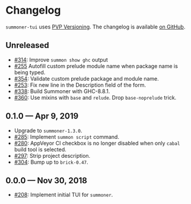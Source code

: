 # Changelog

`summoner-tui` uses [PVP Versioning][1].
The changelog is available [on GitHub][2].

## Unreleased

* [#314](https://github.com/kowainik/summoner/issues/314):
  Improve `summon show ghc` output
* [#255](https://github.com/kowainik/summoner/issues/255)
  Autofill custom prelude module name when package name is being typed.
* [#354](https://github.com/kowainik/summoner/issues/354):
  Validate custom prelude package and module name.
* [#253](https://github.com/kowainik/summoner/issues/253):
  Fix new line in the Description field of the form.
* [#338](https://github.com/kowainik/summoner/issues/338):
  Build Summoner with GHC-8.8.1.
* [#360](https://github.com/kowainik/summoner/issues/360):
  Use mixins with `base` and `relude`. Drop `base-noprelude` trick.

## 0.1.0 — Apr 9, 2019

* Upgrade to `summoner-1.3.0`.
* [#285](https://github.com/kowainik/summoner/issues/285):
  Implement `summon script` command.
* [#280](https://github.com/kowainik/summoner/issues/280):
  AppVeyor CI checkbox is no longer disabled when only `cabal` build tool is
  selected.
* [#297](https://github.com/kowainik/summoner/issues/297):
  Strip project description.
* [#304](https://github.com/kowainik/summoner/issues/304):
  Bump up to `brick-0.47`.

## 0.0.0 — Nov 30, 2018

* [#208](https://github.com/kowainik/summoner/issues/208):
   Implement initial TUI for `summoner`.

[1]: https://pvp.haskell.org
[2]: https://github.com/kowainik/summoner/releases
